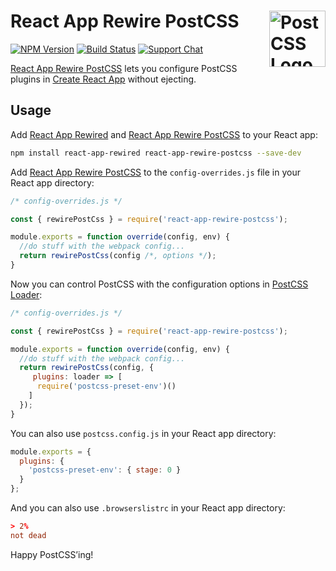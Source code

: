 # React App Rewire PostCSS [<img src="https://postcss.github.io/postcss/logo.svg" alt="PostCSS Logo" width="90" height="90" align="right">][postcss]

[![NPM Version][npm-img]][npm-url]
[![Build Status][cli-img]][cli-url]
[![Support Chat][git-img]][git-url]

[React App Rewire PostCSS] lets you configure PostCSS plugins in
[Create React App] without ejecting.

## Usage

Add [React App Rewired] and [React App Rewire PostCSS] to your React app:

```bash
npm install react-app-rewired react-app-rewire-postcss --save-dev
```

Add [React App Rewire PostCSS] to the `config-overrides.js` file in your React
app directory:

```js
/* config-overrides.js */

const { rewirePostCss } = require('react-app-rewire-postcss');

module.exports = function override(config, env) {
  //do stuff with the webpack config...
  return rewirePostCss(config /*, options */);
}
```

Now you can control PostCSS with the configuration options in [PostCSS Loader]:

```js
/* config-overrides.js */

const { rewirePostCss } = require('react-app-rewire-postcss');

module.exports = function override(config, env) {
  //do stuff with the webpack config...
  return rewirePostCss(config, {
     plugins: loader => [
      require('postcss-preset-env')()
    ]
  });
}
```

You can also use `postcss.config.js` in your React app directory:

```js
module.exports = {
  plugins: {
    'postcss-preset-env': { stage: 0 }
  }
};
```

And you can also use `.browserslistrc` in your React app directory:

```rc
> 2%
not dead
```

Happy PostCSS’ing!

[cli-img]: https://img.shields.io/travis/jonathantneal/react-app-rewire-postcss.svg
[cli-url]: https://travis-ci.org/jonathantneal/react-app-rewire-postcss
[git-img]: https://img.shields.io/badge/support-chat-blue.svg
[git-url]: https://gitter.im/postcss/postcss
[npm-img]: https://img.shields.io/npm/v/react-app-rewire-postcss.svg
[npm-url]: https://www.npmjs.com/package/react-app-rewire-postcss

[Create React App]: https://github.com/facebook/create-react-app
[Gulp PostCSS]: https://github.com/postcss/gulp-postcss
[Grunt PostCSS]: https://github.com/nDmitry/grunt-postcss
[PostCSS]: https://github.com/postcss/postcss
[PostCSS Loader]: https://github.com/postcss/postcss-loader
[React App Rewire PostCSS]: https://github.com/jonathantneal/react-app-rewire-postcss
[React App Rewired]: https://github.com/timarney/react-app-rewired
